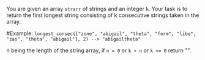 You are given an array `strarr` of strings and an integer `k`. Your task is to return the first longest string consisting of k consecutive strings taken in the array.

#Example: `longest_consec(["zone", "abigail", "theta", "form", "libe", "zas", "theta", "abigail"], 2) --> "abigailtheta"`

n being the length of the string array, if `n = 0` or `k > n` or `k <= 0` return "".
